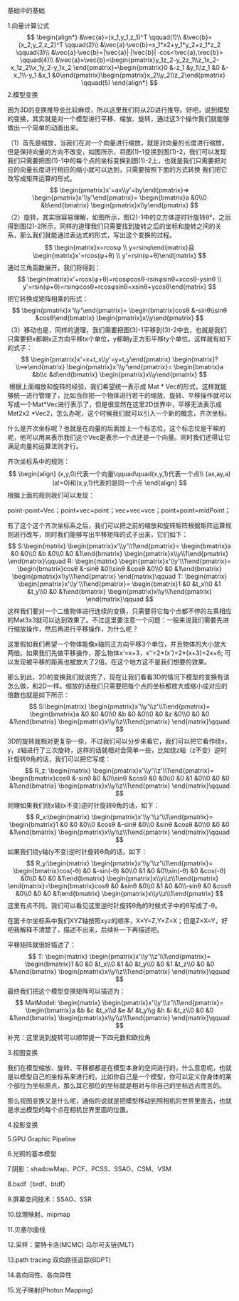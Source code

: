 基础中的基础

1.向量计算公式
$$
\begin{align*}
&\vec{a}=(x_1,y_1,z_1)^T \qquad(1)\\
&\vec{b}=(x_2,y_2,z_2)^T  \qquad(2)\\
&\vec{a}·\vec{b}=x_1*x2+y_1*y_2+z_1*z_2 \qquad(3)\\
&\vec{a}·\vec{b}=|\vec{a}|·|\vec{b}| ·cos<\vec{a},\vec{b}> \qquad(4)\\
&\vec{a}×\vec{b}=\begin{pmatrix}y_1z_2-y_2z_1\\z_1x_2-x_1z_2\\x_1y_2-y_1x_2
\end{pmatrix}=\begin{pmatrix}0 &-z_1 &y_1\\z_1 &0 &-x_1\\-y_1 &x_1 &0\end{pmatrix}\begin{pmatrix}x_2\\y_2\\z_2\end{pmatrix} \qquad(5)
\end{align*}
$$
2.模型变换

​	因为3D的变换推导会比较麻烦，所以这里我们将从2D进行推导。好吧，说到模型的变换，其实就是对一个模型进行平移、缩放、旋转，通过这3个操作我们就能够做出一个简单的动画出来。

​	（1）首先是缩放，当我们在对一个向量进行缩放，就是对向量的长度进行缩放，但是保持向量的方向不改变，如图所示，将图(1)-1变换到图(1)-2，我们可以发现我们只需要把图(1)-1中的每个点的坐标变换到图(1)-2上，也就是我们只需要把对应的向量长度进行相应的缩小就可以达到，只需要按照下面的方式转换 我们把它改写成矩阵运算的形式。
$$
\begin{pmatrix}x'=ax\\y'=by\end{pmatrix}=>
\begin{pmatrix}x'\\y'\end{pmatrix}=
\begin{bmatrix}a &0\\0 &b\end{bmatrix}
\begin{pmatrix}x\\y\end{pmatrix}
$$
​	（2）旋转，其实很容易理解，如图所示，图(2)-1中的立方体逆时针旋转θ°，之后得到图(2)-2所示，同样的道理我们只需要找到旋转之后的坐标和旋转之间的关系，那么我们就能通过表达式的形式，写出这个变换的过程。
$$
\begin{matrix}x=rcosφ \\
			   y=rsinφ\end{matrix}且
\begin{matrix}x'=rcos(φ+θ) \\
			   y'=rsin(φ+θ)\end{matrix}
$$
通过三角函数展开，我们将得到：
$$
\begin{matrix}x'=rcos(φ+θ)=rcosφcosθ-rsinφsinθ=xcosθ-ysinθ \\
			  y'=rsin(φ+θ)=rsinφcosθ+rcosφsinθ=xsinθ+ycosθ\end{matrix}
$$
把它转换成矩阵相乘的形式：
$$
\begin{pmatrix}x'\\y'\end{pmatrix}=
\begin{bmatrix}cosθ &-sinθ\\sinθ &cosθ\end{bmatrix}
\begin{pmatrix}x\\y\end{pmatrix}
$$
​	（3）移动也是，同样的道理，我们需要把图(3)-1平移到(3)-2中去，也就是我们只需要把x都朝x正方向平移tx个单位，y都朝y正方形平移ty个单位。这样就有如下的式子：
$$
\begin{pmatrix}x'=x+t_x\\y'=y+t_y\end{pmatrix}
\begin{matrix}?\\==>\end{matrix}
\begin{pmatrix}x'\\y'\end{pmatrix}=
\begin{bmatrix}a &b\\c &d\end{bmatrix}
\begin{pmatrix}x\\y\end{pmatrix}
$$
​	根据上面缩放和旋转的经验，我们希望统一表示成 Mat * Vec的形式，这样就能够统一进行管理了，比如当你把一个物体进行若干的缩放、旋转、平移操作就可以写成一个Mat*Vec进行表示了，但是很显然在这里2D世界中，平移无法表示成Mat2x2 *Vec2，怎么办呢，这个时候我们就可以引入一个新的概念，齐次坐标。

​	什么是齐次坐标呢？也就是在向量的后面加上一个标志位，这个标志位是干嘛的呢，他可以用来表示我们这个Vec是表示一个点还是一个向量。同时我们还得让它满足向量的运算法则才行。

齐次坐标系中的规则：
$$
\begin{align}
(x,y,0)代表一个向量\qquad\quad(x,y,1)代表一个点\\
(ax,ay,a)(a!=0)和(x,y,1)代表的是同一个点
\end{align}
$$
根据上面的规则我们可以发现：

​	point-point=Vec；point+vec=point；vec+vec=vce；point+point=midPoint；

有了这个这个齐次坐标系之后，我们可以把之前的缩放和旋转矩阵根据矩阵运算规则进行改写，同时我们能够写出平移矩阵的式子出来，它们如下：
$$
S:\begin{matrix}
\begin{pmatrix}x'\\y'\\1\end{pmatrix}=
\begin{bmatrix}a &0 &0\\0 &b &0\\0 &0 &1\end{bmatrix}
\begin{pmatrix}x\\y\\1\end{pmatrix}
\end{matrix}\qquad
R:
\begin{matrix}
\begin{pmatrix}x'\\y'\\1\end{pmatrix}=
\begin{bmatrix}cosθ &-sinθ &0\\sinθ &cosθ &0\\0 &0 &1\end{bmatrix}
\begin{pmatrix}x\\y\\1\end{pmatrix}
\end{matrix}\qquad
T:
\begin{matrix}
\begin{pmatrix}x'\\y'\\1\end{pmatrix}=
\begin{bmatrix}1 &0 &t_x\\0 &1 &t_y\\0 &0 &1\end{bmatrix}
\begin{pmatrix}x\\y\\1\end{pmatrix}
\end{matrix}\qquad
$$
​	这样我们要对一个二维物体进行连续的变换，只需要将它每个点都不停的左乘相应的Mat3x3就可以达到效果了。不过这里要注意一个问题：一般来说我们需要先进行缩放操作，然后再进行平移操作，为什么呢？

​	这里假如我们希望一个物体能像x轴的正方向平移3个单位，并且物体的大小放大两倍。如果我们先做平移操作，那么物体x‘=x+3，x’‘=2*(x')=2*(x+3)=2x+6; 可以发现被平移的距离也被放大了2倍。在这个地方这不是我们想要的效果。

​	那么到此，2D的变换我们就说完了，现在让我们看看3D的情况下模型的变换有该怎么做，和2D一样。缩放的话我们只需要把每个点的坐标都放大或缩小成对应的倍数也就是如下所示：
$$
S:\begin{matrix}
\begin{pmatrix}x'\\y'\\z'\\1\end{pmatrix}=
\begin{bmatrix}a &0 &0 &0\\0 &b &0 &0\\0 &0 &z &0\\0 &0 &0 &1\end{bmatrix}
\begin{pmatrix}x\\y\\z\\1\end{pmatrix}
\end{matrix}\qquad
$$
​	3D的旋转就相对更复杂一些，不过我们可以分步来看它，我们可以把它看作绕x，y，z轴进行了三次旋转，这样的话就相对会简单一些，比如绕z轴（z不变）逆时针旋转θ角的话，我们可以把它写成：
$$
R_z:
\begin{matrix}
\begin{pmatrix}x'\\y'\\z'\\1\end{pmatrix}=
\begin{bmatrix}cosθ &-sinθ &0 &0\\sinθ &cosθ &0 &0\\0 &0 &1 &0\\0 &0 &0 &1\end{bmatrix}
\begin{pmatrix}x\\y\\z\\1\end{pmatrix}
\end{matrix}\qquad
$$
同理如果我们绕x轴(x不变)逆时针旋转θ角的话，如下：
$$
R_x:\begin{matrix}
\begin{pmatrix}x'\\y'\\z'\\1\end{pmatrix}=
\begin{bmatrix}1 &0 &0 &0\\0 &cosθ &-sinθ  &0\\0 &sinθ &cosθ &0\\0 &0 &0 &1\end{bmatrix}
\begin{pmatrix}x\\y\\z\\1\end{pmatrix}
\end{matrix}\qquad
$$
如果我们绕y轴(y不变)逆时针旋转θ角的话，如下：
$$
R_y:\begin{matrix}
\begin{pmatrix}x'\\y'\\z'\\1\end{pmatrix}=
\begin{bmatrix}cos(-θ) &0 &-sin(-θ) &0\\0 &1 &0 &0\\sin(-θ) &0 &cos(-θ)  &0\\0 &0 &0 &1\end{bmatrix}
\begin{pmatrix}x\\y\\z\\1\end{pmatrix}
\end{matrix}=\begin{bmatrix}cosθ &0 &sinθ &0\\0 &1 &0 &0\\-sinθ &0 &cosθ  &0\\0 &0 &0 &1\end{bmatrix}
\begin{pmatrix}x\\y\\z\\1\end{pmatrix}
$$
这里有点不同，我们可以看见这里逆时针旋转θ角的时候式子中的θ写成了-θ。

在笛卡尔坐标系中我们XYZ轴按照xyz的顺序，X×Y=Z,Y×Z=X；但是Z×X=Y，好吧我解释不清楚了，描述不出来，后续补一下再描述吧。

平移矩阵就很好描述了：
$$
T:
\begin{matrix}
\begin{pmatrix}x'\\y'\\z'\\1\end{pmatrix}=
\begin{bmatrix}1 &0 &0 &t_x\\0 &1 &0 &t_y\\0 &0 &1 &t_z\\0 &0 &0 &1\end{bmatrix}
\begin{pmatrix}x\\y\\z\\1\end{pmatrix}
\end{matrix}\qquad
$$
最终我们把这个模型变换矩阵可以描述为：
$$
MatModel:
\begin{matrix}
\begin{pmatrix}x'\\y'\\z'\\1\end{pmatrix}=
\begin{bmatrix}a &b &c &t_x\\d &e &f &t_y\\g &h &i &t_z\\0 &0 &0 &1\end{bmatrix}
\begin{pmatrix}x\\y\\z\\1\end{pmatrix}
\end{matrix}\qquad
$$
补充：这里说到旋转可以顺带提一下四元数和欧拉角

3.视图变换

​	我们在模型缩放、旋转、平移都都是在模型本身的空间进行的，什么意思呢，也就是以模型自己的坐标系来进行的，比如你自己是一个模型，你可以定义你身体的某个部位为坐标原点，那么其它部位的坐标就是相对与你自己的坐标远点而言的。

​	那么视图变换又是什么呢，通俗的说就是把模型移动到照相机的世界里面去，也就是求出模型的每个点在相机世界里面的位置。

4.投影变换

5.GPU Graphic Pipeline

6.光照的基本模型

7.阴影：shadowMap、PCF、PCSS、SSAO、CSM、VSM

8.bsdf（brdf、btdf）

9.屏幕空间技术：SSAO、SSR

10.纹理映射、mipmap

11.贝塞尔曲线

12.采样：蒙特卡洛(MCMC)  马尔可夫链(MLT)

13.path tracing 双向路径追踪(BDPT)

14.各向同性、各向异性

15.光子映射(Photon Mapping)